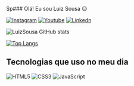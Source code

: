 Sp### Olá! Eu sou Luiz Sousa 😉

[![Instagram](https://img.shields.io/badge/Instagram-E4405F?style=for-the-badge&logo=instagram&logoColor=white)](https://www.instagram.com/luiz_henriiq12/)
[![Youtube](https://img.shields.io/badge/YouTube-FF0000?style=for-the-badge&logo=youtube&logoColor=white)](https://youtube.com/@SousaCode)
[![Linkedn](https://img.shields.io/badge/LinkedIn-0077B5?style=for-the-badge&logo=linkedin&logoColor=white)](https://www.linkedin.com/in/luiz-henrique-sousa/)

![LuizSousa GitHub stats](https://github-readme-stats.vercel.app/api?username=DevSousa1&show_icons=true&theme=radical)

[![Top Langs](https://github-readme-stats.vercel.app/api/top-langs/?username=DevSousa1&layout=donut)](https://github.com/anuraghazra/github-readme-stats)

## Tecnologias que uso no meu dia

![HTML5](https://img.shields.io/badge/HTML5-E34F26?style=for-the-badge&logo=html5&logoColor=white)
![CSS3](https://img.shields.io/badge/CSS3-1572B6?style=for-the-badge&logo=css3&logoColor=white)
![JavaScript](https://img.shields.io/badge/JavaScript-F7DF1E?style=for-the-badge&logo=javascript&logoColor=black)
